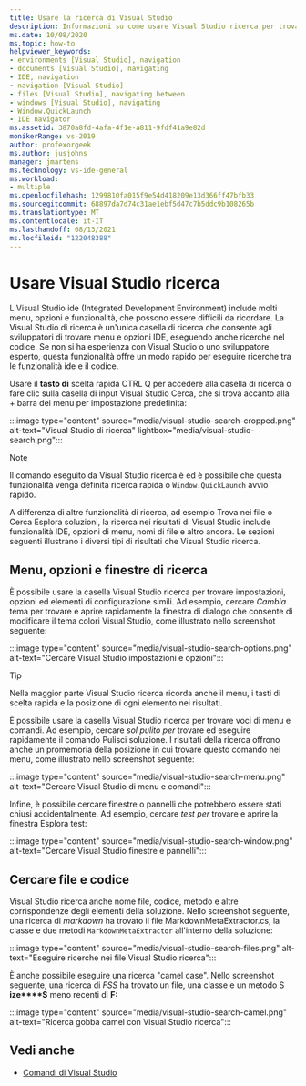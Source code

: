 ```yaml
---
title: Usare la ricerca di Visual Studio
description: Informazioni su come usare Visual Studio ricerca per trovare impostazioni, menu e codice.
ms.date: 10/08/2020
ms.topic: how-to
helpviewer_keywords:
- environments [Visual Studio], navigation
- documents [Visual Studio], navigating
- IDE, navigation
- navigation [Visual Studio]
- files [Visual Studio], navigating between
- windows [Visual Studio], navigating
- Window.QuickLaunch
- IDE navigator
ms.assetid: 3870a8fd-4afa-4f1e-a811-9fdf41a9e82d
monikerRange: vs-2019
author: profexorgeek
ms.author: jusjohns
manager: jmartens
ms.technology: vs-ide-general
ms.workload:
- multiple
ms.openlocfilehash: 1299810fa015f9e54d418209e13d366ff47bfb33
ms.sourcegitcommit: 68897da7d74c31ae1ebf5d47c7b5ddc9b108265b
ms.translationtype: MT
ms.contentlocale: it-IT
ms.lasthandoff: 08/13/2021
ms.locfileid: "122048388"
---
```

# <a name="use-visual-studio-search"></a>Usare Visual Studio ricerca

L Visual Studio ide (Integrated Development Environment) include molti menu, opzioni e funzionalità, che possono essere difficili da ricordare. La Visual Studio di ricerca è un'unica casella di ricerca che consente agli sviluppatori di trovare menu e opzioni IDE, eseguendo anche ricerche nel codice. Se non si ha esperienza con Visual Studio o uno sviluppatore esperto, questa funzionalità offre un modo rapido per eseguire ricerche tra le funzionalità ide e il codice.

Usare il **tasto di** scelta rapida CTRL Q per accedere alla casella di ricerca o fare clic sulla casella di input Visual Studio Cerca, che si trova accanto alla +  barra dei menu per impostazione predefinita:

:::image type="content" source="media/visual-studio-search-cropped.png" alt-text="Visual Studio di ricerca" lightbox="media/visual-studio-search.png":::

> [!NOTE]
> Il comando eseguito da Visual Studio ricerca è ed è possibile che questa funzionalità venga definita ricerca rapida o `Window.QuickLaunch` avvio rapido.

A differenza di altre funzionalità di ricerca, ad esempio Trova nei file o Cerca Esplora soluzioni, la ricerca nei risultati di Visual Studio include funzionalità IDE, opzioni di menu, nomi di file e altro ancora. Le sezioni seguenti illustrano i diversi tipi di risultati che Visual Studio ricerca.

## <a name="search-menus-options-and-windows"></a>Menu, opzioni e finestre di ricerca

È possibile usare la casella Visual Studio ricerca per trovare impostazioni, opzioni ed elementi di configurazione simili. Ad esempio, cercare *Cambia* tema per trovare e aprire rapidamente la finestra di dialogo che consente di modificare il tema colori Visual Studio, come illustrato nello screenshot seguente:

:::image type="content" source="media/visual-studio-search-options.png" alt-text="Cercare Visual Studio impostazioni e opzioni":::

> [!TIP]
> Nella maggior parte Visual Studio ricerca ricorda anche il menu, i tasti di scelta rapida e la posizione di ogni elemento nei risultati.

È possibile usare la casella Visual Studio ricerca per trovare voci di menu e comandi. Ad esempio, cercare *sol pulito per* trovare ed eseguire rapidamente il comando Pulisci soluzione. I risultati della ricerca offrono anche un promemoria della posizione in cui trovare questo comando nei menu, come illustrato nello screenshot seguente:

:::image type="content" source="media/visual-studio-search-menu.png" alt-text="Cercare Visual Studio di menu e comandi":::

Infine, è possibile cercare finestre o pannelli che potrebbero essere stati chiusi accidentalmente. Ad esempio, cercare *test per* trovare e aprire la finestra Esplora test:

:::image type="content" source="media/visual-studio-search-window.png" alt-text="Cercare Visual Studio finestre e pannelli":::

## <a name="search-files-and-code"></a>Cercare file e codice

Visual Studio ricerca anche nome file, codice, metodo e altre corrispondenze degli elementi della soluzione. Nello screenshot seguente, una ricerca di *markdown* ha trovato il file MarkdownMetaExtractor.cs, la classe e due metodi `MarkdownMetaExtractor` all'interno della soluzione:

:::image type="content" source="media/visual-studio-search-files.png" alt-text="Eseguire ricerche nei file Visual Studio ricerca":::

È anche possibile eseguire una ricerca "camel case". Nello screenshot seguente, una ricerca di *FSS* ha trovato un file, una classe e un metodo S **ize****S** meno recenti di **F:**

:::image type="content" source="media/visual-studio-search-camel.png" alt-text="Ricerca gobba camel con Visual Studio ricerca":::

## <a name="see-also"></a>Vedi anche

- [Comandi di Visual Studio](reference/visual-studio-commands.md)